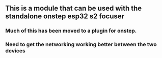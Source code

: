 ## This is a module that can be used with the standalone onstep esp32 s2 focuser

### Much of this has been moved to a plugin for onstep.

### Need to get the networking working better between the two devices 
